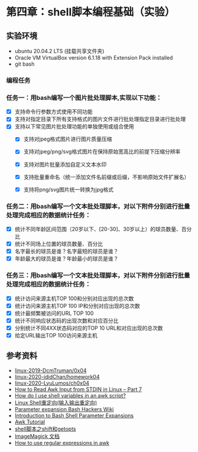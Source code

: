 # 第四章：shell脚本编程基础（实验）

## 实验环境
* ubuntu 20.04.2 LTS (挂载共享文件夹)
* Oracle VM VirtualBox version 6.1.18 with Extension Pack installed
* git bash

### 编程任务

### 任务一：用bash编写一个图片批处理脚本,实现以下功能：
- [x] 支持命令行参数方式使用不同功能
- [x] 支持对指定目录下所有支持格式的图片文件进行批处理指定目录进行批处理
- [x] 支持以下常见图片批处理功能的单独使用或组合使用
  - [x] 支持对jpeg格式图片进行图片质量压缩
  - [x] 支持对jpeg/png/svg格式图片在保持原始宽高比的前提下压缩分辨率
  - [x] 支持对图片批量添加自定义文本水印
  - [x] 支持批量重命名（统一添加文件名前缀或后缀，不影响原始文件扩展名）
  - [x] 支持将png/svg图片统一转换为jpg格式



### 任务二：用bash编写一个文本批处理脚本，对以下附件分别进行批量处理完成相应的数据统计任务：
- [x] 统计不同年龄区间范围（20岁以下、[20-30]、30岁以上）的球员数量、百分比
- [x] 统计不同场上位置的球员数量、百分比
- [x] 名字最长的球员是谁？名字最短的球员是谁？
- [x] 年龄最大的球员是谁？年龄最小的球员是谁？

### 任务三：用bash编写一个文本批处理脚本，对以下附件分别进行批量处理完成相应的数据统计任务：
- [x] 统计访问来源主机TOP 100和分别对应出现的总次数
- [x] 统计访问来源主机TOP 100 IP和分别对应出现的总次数
- [x] 统计最频繁被访问的URL TOP 100
- [x] 统计不同响应状态码的出现次数和对应百分比
- [x] 分别统计不同4XX状态码对应的TOP 10 URL和对应出现的总次数
- [x] 给定URL输出TOP 100访问来源主机

## 参考资料
* [linux-2019-DcmTruman/0x04](https://github.com/CUCCS/linux-2019-DcmTruman/tree/0x04/0x04)
* [linux-2020-ididChan/homework04](https://github.com/CUCCS/linux-2020-ididChan/tree/homework04/homework04)
* [linux-2020-LyuLumos/ch0x04](https://github.com/CUCCS/linux-2020-LyuLumos/tree/ch0x04/ch0x04)
* [How to Read Awk Input from STDIN in Linux – Part 7](https://www.tecmint.com/read-awk-input-from-stdin-in-linux/)
* [How do I use shell variables in an awk script?](https://stackoverflow.com/questions/19075671/how-do-i-use-shell-variables-in-an-awk-script)
* [Linux Shell重定向(输入输出重定向)](http://c.biancheng.net/view/942.html)
* [Parameter expansion Bash Hackers Wiki](https://wiki.bash-hackers.org/syntax/pe)
* [Introduction to Bash Shell Parameter Expansions](https://linuxconfig.org/introduction-to-bash-shell-parameter-expansions)
* [Awk Tutorial](https://www.tutorialspoint.com/awk/index.htm)
* [shell脚本之shift和getopts](http://www.361way.com/shell-shift-getopts/4973.html)
* [ImageMagick 文档](https://imagemagick.org/script/command-line-options.php#quality)
* [How to use regular expressions in awk](https://opensource.com/article/19/11/how-regular-expressions-awk)